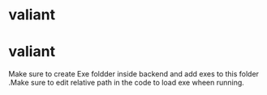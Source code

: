 # valiant
# valiant
Make sure to create Exe foldder inside backend and add exes to this folder .Make sure to edit relative path in the code to load exe wheen running.

